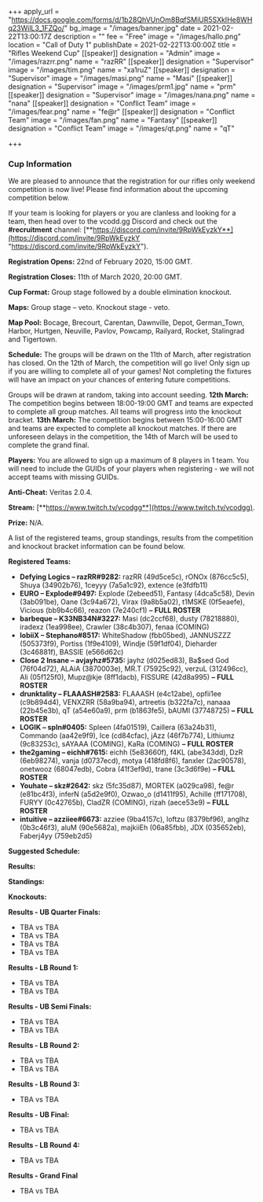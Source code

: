 +++
apply_url = "https://docs.google.com/forms/d/1b28QhVUnOm8BqfSMiUR5SXkIHe8WHq23WilL3_1FZQo/"
bg_image = "/images/banner.jpg"
date = 2021-02-22T13:00:17Z
description = ""
fee = "Free"
image = "/images/hallo.png"
location = "Call of Duty 1"
publishDate = 2021-02-22T13:00:00Z
title = "Rifles Weekend Cup"
[[speaker]]
designation = "Admin"
image = "/images/razrr.png"
name = "razRR"
[[speaker]]
designation = "Supervisor"
image = "/images/tim.png"
name = "xa1ruZ"
[[speaker]]
designation = "Supervisor"
image = "/images/masi.png"
name = "Masi"
[[speaker]]
designation = "Supervisor"
image = "/images/prm1.jpg"
name = "prm"
[[speaker]]
designation = "Supervisor"
image = "/images/nana.png"
name = "nana"
[[speaker]]
designation = "Conflict Team"
image = "/images/fear.png"
name = "fe@r"
[[speaker]]
designation = "Conflict Team"
image = "/images/fan.png"
name = "Fantasy"
[[speaker]]
designation = "Conflict Team"
image = "/images/qt.png"
name = "qT"

+++
### **Cup Information**

We are pleased to announce that the registration for our rifles only weekend competition is now live! Please find information about the upcoming competition below.

If your team is looking for players or you are clanless and looking for a team, then head over to the vcodd.gg Discord and check out the **#recruitment** channel: [**https://discord.com/invite/9RpWkEyzkY**](https://discord.com/invite/9RpWkEyzkY "https://discord.com/invite/9RpWkEyzkY").

**Registration Opens:** 22nd of February 2020, 15:00 GMT.

**Registration Closes:** 11th of March 2020, 20:00 GMT.

**Cup Format:** Group stage followed by a double elimination knockout.

**Maps:** Group stage – veto. Knockout stage - veto.

**Map Pool:** Bocage, Brecourt, Carentan, Dawnville, Depot, German_Town, Harbor, Hurtgen, Neuville, Pavlov, Powcamp, Railyard, Rocket, Stalingrad and Tigertown.

**Schedule:** The groups will be drawn on the 11th of March, after registration has closed. On the 12th of March, the competition will go live! Only sign up if you are willing to complete all of your games! Not completing the fixtures will have an impact on your chances of entering future competitions.

Groups will be drawn at random, taking into account seeding. **12th March:** The competition begins between 18:00-19:00 GMT and teams are expected to complete all group matches. All teams will progress into the knockout bracket. **13th March:** The competition begins between 15:00-16:00 GMT and teams are expected to complete all knockout matches. If there are unforeseen delays in the competition, the 14th of March will be used to complete the grand final.

**Players:** You are allowed to sign up a maximum of 8 players in 1 team. You will need to include the GUIDs of your players when registering - we will not accept teams with missing GUIDs.

**Anti-Cheat:** Veritas 2.0.4.

**Stream:** [**https://www.twitch.tv/vcodgg**](https://www.twitch.tv/vcodgg).

**Prize:** N/A.

A list of the registered teams, group standings, results from the competition and knockout bracket information can be found below.

**Registered Teams:**

* **Defying Logics – razRR#9282:** razRR (49d5ce5c), rONOx (876cc5c5), Shuya (34902b76), 1ceyyy (7a5a1c92), extence (e3fdfb11)
* **EURO – Explode#9497:** Explode (2ebeed51), Fantasy (4dca5c58), Devin (3ab091be), Oane (3c94a672), Virax (9a8b5a02), t1MSKE (0f5eaefe), Vicious (bb9b4c66), reazon (7e240cf1) **–** **FULL ROSTER**
* **barbeque – K33NB34N#3227:** Masi (dc2ccf68), dusty (78218880), iradexz (1ea998ee), Crawler (38c4b307), fenaa (COMING)
* **lobiiX – Stephano#8517:** WhiteShadow (fbb05bed), JANNUSZZZ (505373f9), Portiss (1f9e4109), Windje (59f1df04), Dieharder (3c46881f), BASSIE (e566d62c)
* **Close 2 Insane – avjayhz#5735:** jayhz (d025ed83), Ba$sed God (76f04d72), ALAiA (3870003e), MR.T (75925c92), verzuL (312496cc), Ali (05f125f0), Mupz@kje (8ff1dacb), FISSURE (42d8a995) **–** **FULL ROSTER**
* **drunktality – FLAAASH#2583:** FLAAASH (e4c12abe), opfii1ee (c9b894d4), VENXZRR (58a9ba94), artreetis (b322fa7c), nanaaa (22b45e3b), qT (a54e60a9), prm (b1863fe5), bAUMI (37748725) **–** **FULL ROSTER**
* **LOGIK – spln#0405:** Spleen (4fa01519), Caillera (63a24b31), Commando (aa42e9f9), Ice (cd84cfac), jAzz (46f7b774), Lithiumz (9c83253c), sAYAAA (COMING), KaRa (COMING) **–** **FULL ROSTER**
* **the2gaming – eichh#7615:** eichh (5e83660f), f4KL (abe343dd), DzR (6eb98274), vanja (d0737ecd), motya (418fd8f6), fanxler (2ac90578), onetwooz (68047edb), Cobra (41f3ef9d), trane (3c3d6f9e) **–** **FULL ROSTER**
* **Youhate – skz#2642:** skz (5fc35d87), MORTEK (a029ca98), fe@r (e81bc4f3), inferN (a5d2e9f0), Ozwao_o (d1411f95), Achille (ff171708), FURYY (0c42765b), CladZR (COMING), rizah (aece53e9) **–** **FULL ROSTER**
* **intuitive – azziiee#6673:** azziee (9ba4157c), loftzu (8379bf96), anglhz (0b3c46f3), aluM (90e5682a), majkiiEh (06a85fbb), JDX (035652eb), Faberj4yy (759eb2d5)

**Suggested Schedule:**

**Results:**

**Standings:**

**Knockouts:**

**Results - UB Quarter Finals:**

* TBA vs TBA
* TBA vs TBA
* TBA vs TBA
* TBA vs TBA

**Results - LB Round 1:**

* TBA vs TBA
* TBA vs TBA

**Results - UB Semi Finals:**

* TBA vs TBA
* TBA vs TBA

**Results - LB Round 2:**

* TBA vs TBA
* TBA vs TBA

**Results - LB Round 3:**

* TBA vs TBA

**Results - UB Final:**

* TBA vs TBA

**Results - LB Round 4:**

* TBA vs TBA

**Results - Grand Final**

* TBA vs TBA